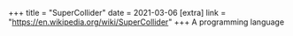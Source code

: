 +++
title = "SuperCollider"
date = 2021-03-06
[extra]
link = "https://en.wikipedia.org/wiki/SuperCollider"
+++
A programming language

